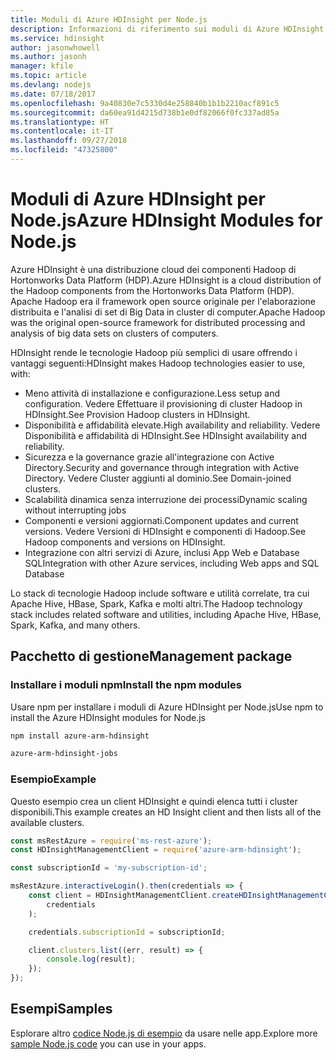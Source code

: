 ```yaml
---
title: Moduli di Azure HDInsight per Node.js
description: Informazioni di riferimento sui moduli di Azure HDInsight per Node.js
ms.service: hdinsight
author: jasonwhowell
ms.author: jasonh
manager: kfile
ms.topic: article
ms.devlang: nodejs
ms.date: 07/18/2017
ms.openlocfilehash: 9a40830e7c5330d4e258840b1b1b2210acf891c5
ms.sourcegitcommit: da60ea91d4215d738b1e0df82066f0fc337ad85a
ms.translationtype: HT
ms.contentlocale: it-IT
ms.lasthandoff: 09/27/2018
ms.locfileid: "47325800"
---
```

# <a name="azure-hdinsight-modules-for-nodejs"></a><span data-ttu-id="8fa9e-103">Moduli di Azure HDInsight per Node.js</span><span class="sxs-lookup"><span data-stu-id="8fa9e-103">Azure HDInsight Modules for Node.js</span></span>

<span data-ttu-id="8fa9e-104">Azure HDInsight è una distribuzione cloud dei componenti Hadoop di Hortonworks Data Platform (HDP).</span><span class="sxs-lookup"><span data-stu-id="8fa9e-104">Azure HDInsight is a cloud distribution of the Hadoop components from the Hortonworks Data Platform (HDP).</span></span> <span data-ttu-id="8fa9e-105">Apache Hadoop era il framework open source originale per l'elaborazione distribuita e l'analisi di set di Big Data in cluster di computer.</span><span class="sxs-lookup"><span data-stu-id="8fa9e-105">Apache Hadoop was the original open-source framework for distributed processing and analysis of big data sets on clusters of computers.</span></span>

<span data-ttu-id="8fa9e-106">HDInsight rende le tecnologie Hadoop più semplici di usare offrendo i vantaggi seguenti:</span><span class="sxs-lookup"><span data-stu-id="8fa9e-106">HDInsight makes Hadoop technologies easier to use, with:</span></span>
- <span data-ttu-id="8fa9e-107">Meno attività di installazione e configurazione.</span><span class="sxs-lookup"><span data-stu-id="8fa9e-107">Less setup and configuration.</span></span> <span data-ttu-id="8fa9e-108">Vedere Effettuare il provisioning di cluster Hadoop in HDInsight.</span><span class="sxs-lookup"><span data-stu-id="8fa9e-108">See Provision Hadoop clusters in HDInsight.</span></span>
- <span data-ttu-id="8fa9e-109">Disponibilità e affidabilità elevate.</span><span class="sxs-lookup"><span data-stu-id="8fa9e-109">High availability and reliability.</span></span> <span data-ttu-id="8fa9e-110">Vedere Disponibilità e affidabilità di HDInsight.</span><span class="sxs-lookup"><span data-stu-id="8fa9e-110">See HDInsight availability and reliability.</span></span>
- <span data-ttu-id="8fa9e-111">Sicurezza e la governance grazie all'integrazione con Active Directory.</span><span class="sxs-lookup"><span data-stu-id="8fa9e-111">Security and governance through integration with Active Directory.</span></span> <span data-ttu-id="8fa9e-112">Vedere Cluster aggiunti al dominio.</span><span class="sxs-lookup"><span data-stu-id="8fa9e-112">See Domain-joined clusters.</span></span>
- <span data-ttu-id="8fa9e-113">Scalabilità dinamica senza interruzione dei processi</span><span class="sxs-lookup"><span data-stu-id="8fa9e-113">Dynamic scaling without interrupting jobs</span></span>
- <span data-ttu-id="8fa9e-114">Componenti e versioni aggiornati.</span><span class="sxs-lookup"><span data-stu-id="8fa9e-114">Component updates and current versions.</span></span> <span data-ttu-id="8fa9e-115">Vedere Versioni di HDInsight e componenti di Hadoop.</span><span class="sxs-lookup"><span data-stu-id="8fa9e-115">See Hadoop components and versions on HDInsight.</span></span>
- <span data-ttu-id="8fa9e-116">Integrazione con altri servizi di Azure, inclusi App Web e Database SQL</span><span class="sxs-lookup"><span data-stu-id="8fa9e-116">Integration with other Azure services, including Web apps and SQL Database</span></span>

<span data-ttu-id="8fa9e-117">Lo stack di tecnologie Hadoop include software e utilità correlate, tra cui Apache Hive, HBase, Spark, Kafka e molti altri.</span><span class="sxs-lookup"><span data-stu-id="8fa9e-117">The Hadoop technology stack includes related software and utilities, including Apache Hive, HBase, Spark, Kafka, and many others.</span></span> 

## <a name="management-package"></a><span data-ttu-id="8fa9e-118">Pacchetto di gestione</span><span class="sxs-lookup"><span data-stu-id="8fa9e-118">Management package</span></span>

### <a name="install-the-npm-modules"></a><span data-ttu-id="8fa9e-119">Installare i moduli npm</span><span class="sxs-lookup"><span data-stu-id="8fa9e-119">Install the npm modules</span></span>

<span data-ttu-id="8fa9e-120">Usare npm per installare i moduli di Azure HDInsight per Node.js</span><span class="sxs-lookup"><span data-stu-id="8fa9e-120">Use npm to install the Azure HDInsight modules for Node.js</span></span>

```bash
npm install azure-arm-hdinsight
```

```bash
azure-arm-hdinsight-jobs
```

### <a name="example"></a><span data-ttu-id="8fa9e-121">Esempio</span><span class="sxs-lookup"><span data-stu-id="8fa9e-121">Example</span></span> 

<span data-ttu-id="8fa9e-122">Questo esempio crea un client HDInsight e quindi elenca tutti i cluster disponibili.</span><span class="sxs-lookup"><span data-stu-id="8fa9e-122">This example creates an HD Insight client and then lists all of the available clusters.</span></span> 

```javascript
const msRestAzure = require('ms-rest-azure');
const HDInsightManagementClient = require('azure-arm-hdinsight');

const subscriptionId = 'my-subscription-id';

msRestAzure.interactiveLogin().then(credentials => {
    const client = HDInsightManagementClient.createHDInsightManagementClient(
        credentials
    );

    credentials.subscriptionId = subscriptionId;

    client.clusters.list((err, result) => {
        console.log(result);
    });
});
```

## <a name="samples"></a><span data-ttu-id="8fa9e-123">Esempi</span><span class="sxs-lookup"><span data-stu-id="8fa9e-123">Samples</span></span>

<span data-ttu-id="8fa9e-124">Esplorare altro [codice Node.js di esempio](https://azure.microsoft.com/resources/samples/?platform=nodejs) da usare nelle app.</span><span class="sxs-lookup"><span data-stu-id="8fa9e-124">Explore more [sample Node.js code](https://azure.microsoft.com/resources/samples/?platform=nodejs) you can use in your apps.</span></span>
